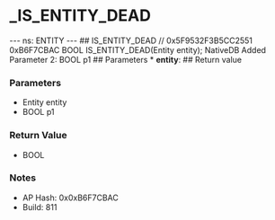 # _IS_ENTITY_DEAD

--- ns: ENTITY --- ## IS_ENTITY_DEAD  // 0x5F9532F3B5CC2551 0xB6F7CBAC BOOL IS_ENTITY_DEAD(Entity entity);  NativeDB Added Parameter 2: BOOL p1  ## Parameters * **entity**:  ## Return value

### Parameters
* Entity entity
* BOOL p1

### Return Value
* BOOL

### Notes
* AP Hash: 0x0xB6F7CBAC
* Build: 811


